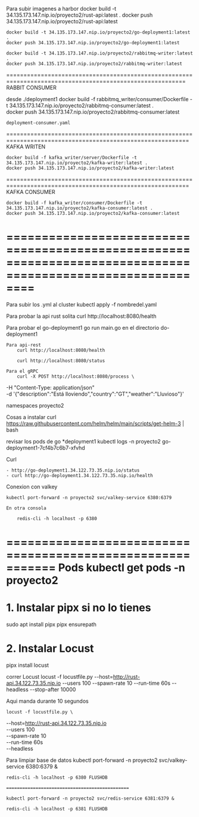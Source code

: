 Para subir imagenes a harbor
    docker build -t 34.135.173.147.nip.io/proyecto2/rust-api:latest .
    docker push 34.135.173.147.nip.io/proyecto2/rust-api:latest

    docker build -t 34.135.173.147.nip.io/proyecto2/go-deployment1:latest .
    docker push 34.135.173.147.nip.io/proyecto2/go-deployment1:latest

    docker build -t 34.135.173.147.nip.io/proyecto2/rabbitmq-writer:latest .
    docker push 34.135.173.147.nip.io/proyecto2/rabbitmq-writer:latest

==========================================================================================================
RABBIT CONSUMER

desde ./deployment1
    docker build -f rabbitmq_writer/consumer/Dockerfile  -t 34.135.173.147.nip.io/proyecto2/rabbitmq-consumer:latest .     
    docker push 34.135.173.147.nip.io/proyecto2/rabbitmq-consumer:latest

    deployment-consumer.yaml
===========================================================================================================
KAFKA WRITEN

    docker build -f kafka_writer/server/Dockerfile -t 34.135.173.147.nip.io/proyecto2/kafka-writer:latest .     
    docker push 34.135.173.147.nip.io/proyecto2/kafka-writer:latest

===========================================================================================================
KAFKA CONSUMER

    docker build -f kafka_writer/consumer/Dockerfile -t 34.135.173.147.nip.io/proyecto2/kafka-consumer:latest .     
    docker push 34.135.173.147.nip.io/proyecto2/kafka-consumer:latest

============================================================================================================
===========================================================================================================
Para subir los .yml al cluster
    kubectl apply -f nombredel.yaml


Para probar la api rust solita 
    curl http://localhost:8080/health


Para probar el go-deployment1
    go run main.go en el directorio do-deployment1

    Para api-rest
        curl http://localhost:8080/health

        curl http://localhost:8080/status
    
    Para el gRPC
        curl -X POST http://localhost:8080/process \
-H "Content-Type: application/json" \
-d '{"description":"Está lloviendo","country":"GT","weather":"Lluvioso"}'


namespaces   proyecto2

Cosas a instalar
    curl https://raw.githubusercontent.com/helm/helm/main/scripts/get-helm-3 | bash
    
revisar los pods de go *deployment1
    kubectl logs -n proyecto2 go-deployment1-7cf4b7c6b7-xfvhd



Curl

    - http://go-deployment1.34.122.73.35.nip.io/status
    - curl http://go-deployment1.34.122.73.35.nip.io/health




Conexion con valkey

    kubectl port-forward -n proyecto2 svc/valkey-service 6380:6379

    En otra consola

        redis-cli -h localhost -p 6380






===========================================================
Pods
kubectl get pods -n proyecto2
===========================================================
 
# 1. Instalar pipx si no lo tienes
sudo apt install pipx
pipx ensurepath

# 2. Instalar Locust
pipx install locust

 correr Locust
    locust -f locustfile.py --host=http://rust-api.34.122.73.35.nip.io --users 100 --spawn-rate 10 --run-time 60s --headless --stop-after 10000


Aqui manda durante 10 segundos

    locust -f locustfile.py \
  --host=http://rust-api.34.122.73.35.nip.io \
  --users 100 \
  --spawn-rate 10 \
  --run-time 60s \
  --headless


Para limpiar base de datos 
    kubectl port-forward -n proyecto2 svc/valkey-service 6380:6379 &

    redis-cli -h localhost -p 6380 FLUSHDB

    ==============================================

    kubectl port-forward -n proyecto2 svc/redis-service 6381:6379 &

    redis-cli -h localhost -p 6381 FLUSHDB